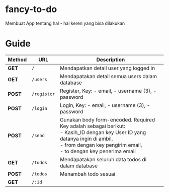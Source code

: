 # fancy-to-do
Membuat App tentang hal - hal keren yang bisa dilakukan

# Guide

Method | URL | Description
--- | --- | ---
**GET** |`/`| Mendapatkan detail user yang logged in
**GET** | `/users` | Mendapatakan detail semua users dalam database
**POST** | `/register` |  Register, Key: - email, - username (3), - password
**POST** | `/login` | Login, Key: - email, - username (3), - password
**POST** | `/send` | Gunakan body form-encoded. Required Key adalah sebagai berikut: <br /> - Kasih_ID dengan key User ID yang datanya ingin di ambil, <br /> - from dengan key pengirim email, <br /> - to dengan key penerima email
**GET** | `/todos` | Mendapatakan seluruh data todos di dalam database 
**POST** | `/todos` | Menambah todo sesuai 
**GET** | `/:id` |  